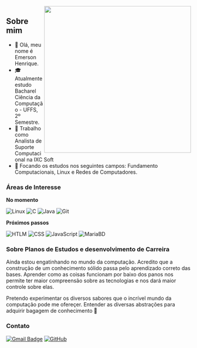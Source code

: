 <img src="https://raw.githubusercontent.com/MicaelliMedeiros/micaellimedeiros/master/image/computer-illustration.png" min-width="400px" max-width="400px" width="400px" align="right">

<h2>Sobre mim</h2>

- 👋 Olá, meu nome é Emerson Henrique.
- 🎓 Atualmente estudo Bacharel Ciência da Computação - UFFS, 2º Semestre.
- 💼 Trabalho como Analista de Suporte Computacional na IXC Soft
- 🌱 Focando os estudos nos seguintes campos: Fundamento Computacionais, Linux e Redes de Computadores.

<h3>Áreas de Interesse</h3>

**No momento**

![Linux](https://img.shields.io/badge/Linux-E34F26?style=for-the-badge&logo=linux&logoColor=black)
![C](https://img.shields.io/badge/C-00599C?style=for-the-badge&logo=c&logoColor=white)
![Java](https://img.shields.io/badge/Java-ED8B00?style=for-the-badge&logo=java&logoColor=white)
![Git](https://img.shields.io/badge/Git-E34F26?style=for-the-badge&logo=git&logoColor=white)

**Próximos passos**

![HTLM](https://img.shields.io/badge/HTML5-E34F26?style=for-the-badge&logo=html5&logoColor=white)
![CSS](https://img.shields.io/badge/CSS3-1572B6?style=for-the-badge&logo=css3&logoColor=white)
![JavaScript](https://img.shields.io/badge/JavaScript-F7DF1E?style=for-the-badge&logo=javascript&logoColor=black)
![MariaBD](https://img.shields.io/badge/MariaDB-01529E?style=for-the-badge&logo=mariadb&logoColor=white)

<h3>Sobre Planos de Estudos e desenvolvimento de Carreira</h3>

<p>
  Ainda estou engatinhando no mundo da computação. Acredito que a construção de um conhecimento sólido passa pelo aprendizado correto das bases.
  Aprender como as coisas funcionam por baixo dos panos nos permite ter maior compreensão sobre as tecnologias e nos dará maior controle sobre elas.
</p>

<p>
  Pretendo experimentar os diversos sabores que o incrível mundo da computação pode me ofereçer. Entender as diversas abstrações para adquirir bagagem de conhecimento 🧠
</p>

<h3>Contato</h3>

[![Gmail Badge](https://img.shields.io/badge/-emerson.hcomar@gmail.com-006bed?style=flat-square&logo=Gmail&logoColor=white&link=mailto:emerson.hcomar@gmail.com)](mailto:emerson.hcomar@gmail.com)
[![GitHub](https://img.shields.io/github/followers/iuricode?label=follow&style=social)](https://github.com/EmersonComar)
